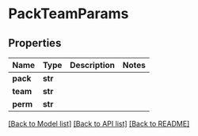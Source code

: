 # PackTeamParams

## Properties
Name | Type | Description | Notes
------------ | ------------- | ------------- | -------------
**pack** | **str** |  | 
**team** | **str** |  | 
**perm** | **str** |  | 

[[Back to Model list]](../README.md#documentation-for-models) [[Back to API list]](../README.md#documentation-for-api-endpoints) [[Back to README]](../README.md)


